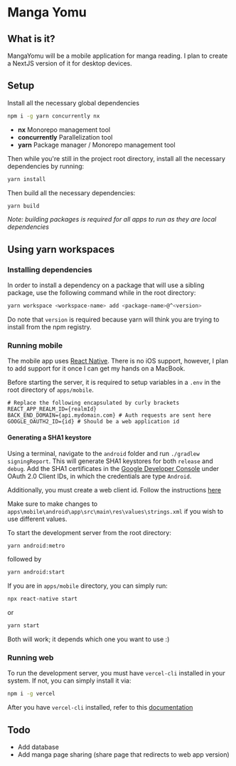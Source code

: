 # Manga Yomu

## What is it?

MangaYomu will be a mobile application for manga reading. I plan to create a NextJS version of it for desktop devices.

## Setup

Install all the necessary global dependencies

```sh
npm i -g yarn concurrently nx
```

- **nx** Monorepo management tool
- **concurrently** Parallelization tool
- **yarn** Package manager / Monorepo management tool

Then while you're still in the project root directory, install all the necessary dependencies by running:

```sh
yarn install
```

Then build all the necessary dependencies:

```sh
yarn build
```

_Note: building packages is required for all apps to run as they are local dependencies_

## Using yarn workspaces

### Installing dependencies

In order to install a dependency on a package that will use a sibling package, use the following command while in the root directory:

```sh
yarn workspace <workspace-name> add <package-name>@^<version>
```

Do note that `version` is required because yarn will think you are trying to install from the npm registry.

### Running mobile

The mobile app uses [React Native](https://reactnative.dev/). There is no iOS support, however, I plan to add support for it once I can get my hands on a MacBook.

Before starting the server, it is required to setup variables in a `.env` in the root directory of `apps/mobile`.

```
# Replace the following encapsulated by curly brackets
REACT_APP_REALM_ID={realmId}
BACK_END_DOMAIN={api.mydomain.com} # Auth requests are sent here
GOOGLE_OAUTH2_ID={id} # Should be a web application id
```

#### Generating a SHA1 keystore

Using a terminal, navigate to the `android` folder and run `./gradlew signingReport`. This will generate SHA1 keystores for both `release` and `debug`. Add the SHA1 certificates in the [Google Developer Console](https://console.developers.google.com/apis/credentials) under OAuth 2.0 Client IDs, in which the credentials are type `Android`.

Additionally, you must create a web client id. Follow the instructions [here](https://developers.google.com/identity/sign-in/android/start#configure-a-google-api-project)

Make sure to make changes to `apps\mobile\android\app\src\main\res\values\strings.xml` if you wish to use different values.

To start the development server from the root directory:

```sh
yarn android:metro
```

followed by

```sh
yarn android:start
```

If you are in `apps/mobile` directory, you can simply run:

```sh
npx react-native start
```

or

```sh
yarn start
```

Both will work; it depends which one you want to use :)

### Running web

To run the development server, you must have `vercel-cli` installed in your system. If not, you can simply install it via:

```sh
npm i -g vercel
```

After you have `vercel-cli` installed, refer to this [documentation](/apps/nextjs/README.md)

## Todo

- Add database
- Add manga page sharing (share page that redirects to web app version)
